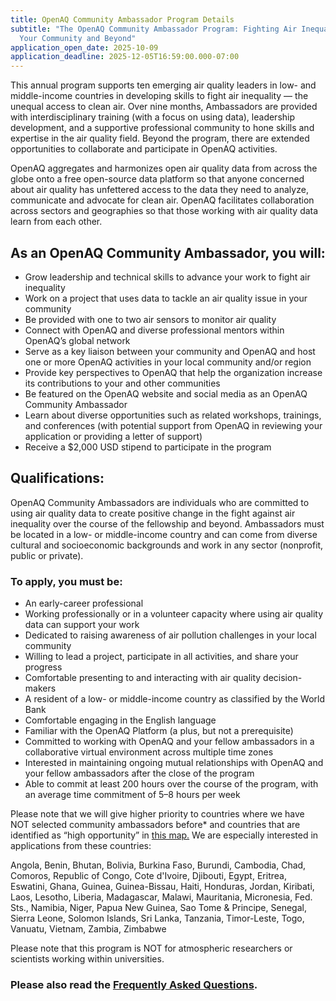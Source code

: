 ```yaml
---
title: OpenAQ Community Ambassador Program Details
subtitle: "The OpenAQ Community Ambassador Program: Fighting Air Inequality in
  Your Community and Beyond"
application_open_date: 2025-10-09
application_deadline: 2025-12-05T16:59:00.000-07:00
---
```

This annual program supports ten emerging air quality leaders in low- and middle-income countries in developing skills to fight air inequality — the unequal access to clean air. Over nine months, Ambassadors are provided with interdisciplinary training (with a focus on using data), leadership development, and a supportive professional community to hone skills and expertise in the air quality field. Beyond the program, there are extended opportunities to collaborate and participate in OpenAQ activities.

OpenAQ aggregates and harmonizes open air quality data from across the globe onto a free open-source data platform so that anyone concerned about air quality has unfettered access to the data they need to analyze, communicate and advocate for clean air. OpenAQ facilitates collaboration across sectors and geographies so that those working with air quality data learn from each other.

## As an OpenAQ Community Ambassador, you will:

* Grow leadership and technical skills to advance your work to fight air inequality
* Work on a project that uses data to tackle an air quality issue in your community
* Be provided with one to two air sensors to monitor air quality
* Connect with OpenAQ and diverse professional mentors within OpenAQ’s global network
* Serve as a key liaison between your community and OpenAQ and host one or more OpenAQ activities in your local community and/or region
* Provide key perspectives to OpenAQ that help the organization increase its contributions to your and other communities
* Be featured on the OpenAQ website and social media as an OpenAQ Community Ambassador
* Learn about diverse opportunities such as related workshops, trainings, and conferences (with potential support from OpenAQ in reviewing your application or providing a letter of support)
* Receive a $2,000 USD stipend to participate in the program

## Qualifications:

OpenAQ Community Ambassadors are individuals who are committed to using air quality data to create positive change in the fight against air inequality over the course of the fellowship and beyond. Ambassadors must be located in a low- or middle-income country and can come from diverse cultural and socioeconomic backgrounds and work in any sector (nonprofit, public or private).

### To apply, you must be:

* An early-career professional
* Working professionally or in a volunteer capacity where using air quality data can support your work
* Dedicated to raising awareness of air pollution challenges in your local community
* Willing to lead a project, participate in all activities, and share your progress
* Comfortable presenting to and interacting with air quality decision-makers
* A resident of a low- or middle-income country as classified by the World Bank
* Comfortable engaging in the English language
* Familiar with the OpenAQ Platform (a plus, but not a prerequisite)
* Committed to working with OpenAQ and your fellow ambassadors in a collaborative virtual environment across multiple time zones
* Interested in maintaining ongoing mutual relationships with OpenAQ and your fellow ambassadors after the close of the program
* Able to commit at least 200 hours over the course of the program, with an average time commitment of 5–8 hours per week

Please note that we will give higher priority to countries where we have NOT selected community ambassadors before* and countries that are identified as “high opportunity” in
<a href="https://aqfund.epic.uchicago.edu/opportunity-map/" target="_blank" rel="noopener noreferrer" aria-label="Go to the University of Chicago’s Opportunity Map highlighting countries with high air quality data needs">
this map.</a> We are especially interested in applications from these countries:

Angola, Benin, Bhutan, Bolivia, Burkina Faso, Burundi, Cambodia, Chad, Comoros, Republic of Congo, Cote d'Ivoire, Djibouti, Egypt, Eritrea, Eswatini, Ghana, Guinea, Guinea-Bissau, Haiti, Honduras, Jordan, Kiribati, Laos, Lesotho, Liberia, Madagascar, Malawi, Mauritania, Micronesia, Fed. Sts., Namibia, Niger, Papua New Guinea, Sao Tome & Principe, Senegal, Sierra Leone, Solomon Islands, Sri Lanka, Tanzania, Timor-Leste, Togo, Vanuatu, Vietnam, Zambia, Zimbabwe

Please note that this program is NOT for atmospheric researchers or scientists working within universities.

### Please also read the **[Frequently Asked Questions](https://ambassadors.openaq.org/apply/faq).**
